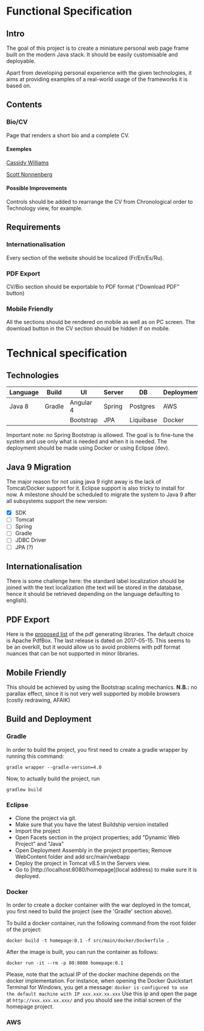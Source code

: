 # Functional Specification
## Intro
The goal of this project is to create a miniature personal web page frame built on the modern Java stack. It should be easily customisable and deployable. 

Apart from developing personal experience with the given technologies, it aims at providing examples of a real-world usage of the frameworks it is based on.

## Contents

### Bio/CV
Page that renders a short bio and a complete CV.

#### Exemples
[Cassidy Williams](http://cassidoo.co/)

[Scott Nonnenberg](https://scottnonnenberg.com/)

#### Possible Improvements
Controls should be added to rearrange the CV from Chronological order to Technology view, for example.


## Requirements
### Internationalisation
Every section of the website should be localized (Fr/En/Es/Ru).

### PDF Export
CV/Bio section should be exportable to PDF format ("Download PDF" button)

### Mobile Friendly
All the sections should be rendered on mobile as well as on PC screen. The download button in the CV section should be hidden if on mobile.



# Technical specification
## Technologies


| Language | Build | UI |  Server | DB | Deployment
|---|---|---|---|---|---
|Java 8| Gradle | Angular 4 | Spring | Postgres | AWS
||| Bootstrap | JPA | Liquibase | Docker

Important note: no Spring Bootstrap is allowed. The goal is to fine-tune the system and use only what is needed and when it is needed. The deployment should be made using Docker or using Eclipse (dev).

## Java 9 Migration
The major reason for not using java 9 right away is the lack of Tomcat/Docker support for it. Eclipse support is also tricky to install for now. A milestone should be scheduled to migrate the system to Java 9 after all subsystems support the new version:

- [x] SDK 
- [ ] Tomcat
- [ ] Spring
- [ ] Gradle
- [ ] JDBC Driver
- [ ] JPA (?)

## Internationalisation
There is some challenge here: the standard label localization should be joined with the text localization (the text will be stored in the database, hence it should be retrieved depending on the language defaulting to english).

## PDF Export
Here is the [proposed list](https://stackoverflow.com/questions/2510560/pdf-library-for-java) of the pdf generating libraries. The default choice is Apache PdfBox. The last release is dated on 2017-05-15. This seems to be an overkill, but it would allow us to avoid problems with pdf format nuances that can be not supported in minor libraries.

## Mobile Friendly
This should be achieved by using the Bootstrap scaling mechanics.
**N.B.:** no parallax effect, since it is not very well supported by mobile browsers (costly redrawing, AFAIK)

## Build and Deployment
### Gradle

In order to build the project, you first need to create a gradle wrapper by running this command:

`gradle wrapper --gradle-version=4.0`

Now, to actually build the project, run 

`gradlew build` 

### Eclipse
- Clone the project via git. 
- Make sure that you have the latest Buildship version installed
- Import the project
- Open Facets section in the project properties; add "Dynamic Web Project" and "Java"
- Open Deployment Assembly in the project properties; Remove WebContent folder and add src/main/webapp
- Deploy the project in Tomcat v8.5 in the Servers view.
- Go to [http://localhost:8080/homepage](local address) to make sure it is deployed.

### Docker

In order to create a docker container with the war deployed in the tomcat, you first need to build the project (see the 'Gradle' section above).

To build a docker container, run the following command from the root folder of the project:

`docker build -t homepage:0.1 -f src/main/docker/Dockerfile .`

After the image is built, you can run the container as follows:

`docker run -it --rm -p 80:8080 homepage:0.1`

Please, note that the actual IP of the docker machine depends on the docker implementation. For instance, when opening the Docker Quickstart Terminal for Windows, you get a message: 
`docker is configured to use the default machine with IP xxx.xxx.xx.xxx`
Use this ip and open the page at `http://xxx.xxx.xx.xxx/` and you should see the initial screen of the homepage project.
### AWS
